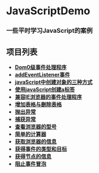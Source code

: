 # JavaScriptDemo

### 一些平时学习JavaScript的案例

## 项目列表

- **[Dom0级事件处理程序](http://meishadevs.com/JavaScriptDemo/Dom0级事件处理程序)**
- **[addEventListener事件](http://meishadevs.com/JavaScriptDemo/addEventListener事件)**
- **[javaScript中创建对象的三种方式](http://meishadevs.com/JavaScriptDemo/javaScript中创建对象的三种方式)**
- **[使用javaScript创建a标签](http://meishadevs.com/JavaScriptDemo/使用javaScript创建a标签)**
- **[兼容IE浏览器的事件处理程序](http://meishadevs.com/JavaScriptDemo/兼容IE浏览器的事件处理程序)**
- **[增加表格与删除表格](http://meishadevs.com/JavaScriptDemo/增加表格与删除表格)**
- **[抛出异常](http://meishadevs.com/JavaScriptDemo/抛出异常)**
- **[捕获异常](http://meishadevs.com/JavaScriptDemo/捕获异常)**
- **[查看浏览器的型号](http://meishadevs.com/JavaScriptDemo/查看浏览器的型号)**
- **[简单的计算器](http://meishadevs.com/JavaScriptDemo/简单的计算器)**
- **[获取浏览器的信息](http://meishadevs.com/JavaScriptDemo/获取浏览器的信息)**
- **[获得事件的类型和目标](http://meishadevs.com/JavaScriptDemo/获得事件的类型和目标)**
- **[获得节点的信息](http://meishadevs.com/JavaScriptDemo/获得节点的信息)**
- **[阻止事件冒泡](http://meishadevs.com/JavaScriptDemo/阻止事件冒泡)**